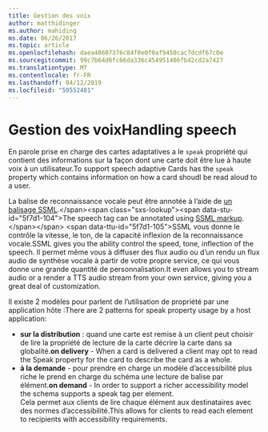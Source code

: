 ```yaml
---
title: Gestion des voix
author: matthidinger
ms.author: mahiding
ms.date: 06/26/2017
ms.topic: article
ms.openlocfilehash: daea48607376c84f0e0f0af9450cac7dcdf67c0e
ms.sourcegitcommit: 99c7b64d6fc66da336c454951406fb42cd2a7427
ms.translationtype: MT
ms.contentlocale: fr-FR
ms.lasthandoff: 04/12/2019
ms.locfileid: "59552481"
---
```

# <a name="handling-speech"></a><span data-ttu-id="5f7d1-102">Gestion des voix</span><span class="sxs-lookup"><span data-stu-id="5f7d1-102">Handling speech</span></span>

<span data-ttu-id="5f7d1-103">En parole prise en charge des cartes adaptatives a le `speak` propriété qui contient des informations sur la façon dont une carte doit être lue à haute voix à un utilisateur.</span><span class="sxs-lookup"><span data-stu-id="5f7d1-103">To support speech adaptive Cards has the `speak` property which contains information on how a card shoudl be read aloud to a user.</span></span>

<span data-ttu-id="5f7d1-104">La balise de reconnaissance vocale peut être annotée à l’aide de [un balisage SSML](https://msdn.microsoft.com/en-us/library/office/hh361578(v=office.14).aspx).</span><span class="sxs-lookup"><span data-stu-id="5f7d1-104">The speech tag can be annotated using  [SSML markup](https://msdn.microsoft.com/en-us/library/office/hh361578(v=office.14).aspx).</span></span> <span data-ttu-id="5f7d1-105">SSML vous donne le contrôle la vitesse, le ton, de la capacité inflexion de la reconnaissance vocale.</span><span class="sxs-lookup"><span data-stu-id="5f7d1-105">SSML gives you the ability control the speed, tone, inflection of the speech.</span></span>  <span data-ttu-id="5f7d1-106">Il permet même vous à diffuser des flux audio ou d’un rendu un flux audio de synthèse vocale à partir de votre propre service, ce qui vous donne une grande quantité de personnalisation.</span><span class="sxs-lookup"><span data-stu-id="5f7d1-106">It even allows you to stream audio or a render a TTS audio stream from your own service, giving you a great deal of customization.</span></span>

<span data-ttu-id="5f7d1-107">Il existe 2 modèles pour parlent de l’utilisation de propriété par une application hôte :</span><span class="sxs-lookup"><span data-stu-id="5f7d1-107">There are 2 patterns for speak property usage by a host application:</span></span>
* <span data-ttu-id="5f7d1-108">**sur la distribution** : quand une carte est remise à un client peut choisir de lire la propriété de lecture de la carte décrire la carte dans sa globalité.</span><span class="sxs-lookup"><span data-stu-id="5f7d1-108">**on delivery** - When a card is delivered a client may opt to read the Speak property for the card to describe the card as a whole.</span></span>
* <span data-ttu-id="5f7d1-109">**à la demande** - pour prendre en charge un modèle d’accessibilité plus riche le prend en charge du schéma une lecture de balise par élément.</span><span class="sxs-lookup"><span data-stu-id="5f7d1-109">**on demand** - In order to support a richer accessibility model the schema supports a speak tag per element.</span></span>  
<span data-ttu-id="5f7d1-110">Cela permet aux clients de lire chaque élément aux destinataires avec des normes d’accessibilité.</span><span class="sxs-lookup"><span data-stu-id="5f7d1-110">This allows for clients to read each element to recipients with accessibility requirements.</span></span>

